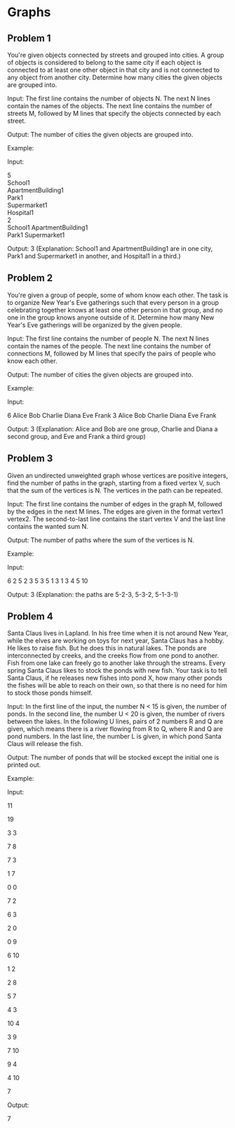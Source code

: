 # Graphs

## Problem 1
You're given objects connected by streets and grouped into cities. A group of objects is considered to belong to the same city if each object is connected to at least one other object in that city and is not connected to any object from another city. Determine how many cities the given objects are grouped into.

Input: The first line contains the number of objects N. The next N lines contain the names of the objects. The next line contains the number of streets M, followed by M lines that specify the objects connected by each street.

Output: The number of cities the given objects are grouped into.

Example:

Input:

5  
School1  
ApartmentBuilding1  
Park1  
Supermarket1  
Hospital1  
2  
School1 ApartmentBuilding1  
Park1 Supermarket1  

Output: 3 (Explanation: School1 and ApartmentBuilding1 are in one city, Park1 and Supermarket1 in another, and Hospital1 in a third.)

## Problem 2
You're given a group of people, some of whom know each other. The task is to organize New Year's Eve gatherings such that every person in a group celebrating together knows at least one other person in that group, and no one in the group knows anyone outside of it. Determine how many New Year's Eve gatherings will be organized by the given people.



Input: The first line contains the number of people N. The next N lines contain the names of the people. The next line contains the number of connections M, followed by M lines that specify the pairs of people who know each other.

Output: The number of cities the given objects are grouped into.

Example:

Input:

6
Alice
Bob
Charlie
Diana
Eve
Frank
3
Alice Bob
Charlie Diana
Eve Frank   

Output: 3 (Explanation: Alice and Bob are one group, Charlie and Diana a second group, and Eve and Frank a third group)

## Problem 3
Given an undirected unweighted graph whose vertices are positive integers, find the number of paths in the graph, starting from a fixed vertex V, such that the sum of the vertices is N. The vertices in the path can be repeated.



Input: The first line contains the number of edges in the graph M, followed by the edges in the next M lines. The edges are given in the format vertex1 vertex2. The second-to-last line contains the start vertex V and the last line contains the wanted sum N.  

Output: The number of paths where the sum of the vertices is N.

Example:

Input:

6
2 5
2 3
5 3
5 1
3 1
3 4
5
10

Output: 3 (Explanation: the paths are 5-2-3, 5-3-2, 5-1-3-1)

## Problem 4
Santa Claus lives in Lapland. In his free time when it is not around New Year, while the elves are working on toys for next year, Santa Claus has a hobby. He likes to raise fish. But he does this in natural lakes. The ponds are interconnected by creeks, and the creeks flow from one pond to another. Fish from one lake can freely go to another lake through the streams. Every spring Santa Claus likes to stock the ponds with new fish. Your task is to tell Santa Claus, if he releases new fishes into pond X, how many other ponds the fishes will be able to reach on their own, so that there is no need for him to stock those ponds himself.

Input: In the first line of the input, the number N < 15 is given, the number of ponds. In the second line, the number U < 20 is given, the number of rivers between the lakes. In the following U lines, pairs of 2 numbers R and Q are given, which means there is a river flowing from R to Q, where R and Q are pond numbers. In the last line, the number L is given, in which pond Santa Claus will release the fish.

Output: The number of ponds that will be stocked except the initial one is printed out.

Example: 

Input: 

11 

19 

3 3 

7 8 

7 3 

1 7 

0 0 

7 2 

6 3 

2 0 

0 9 

6 10 

1 2 

2 8 

5 7 

4 3 

10 4 

3 9 

7 10 

9 4 

4 10 

7 

Output: 

7
